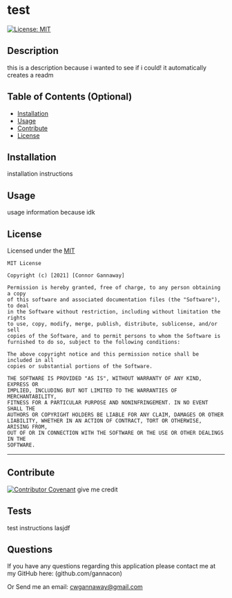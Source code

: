 # test
  [![License: MIT](https://img.shields.io/badge/License-MIT-yellow.svg)](https://opensource.org/licenses/MIT)
  ## Description
  this is a description
  because i wanted to see if i could!
  it automatically creates a readm
  
  ## Table of Contents (Optional)
  - [Installation](#installation)
  - [Usage](#usage)
  - [Contribute](#contribute)
  - [License](#license)

  ## Installation
installation instructions 
  ## Usage
  usage information because idk

  ## License
  Licensed under the [MIT](https://choosealicense.com/licenses/mit/)
  
    MIT License
  
    Copyright (c) [2021] [Connor Gannaway]
    
    Permission is hereby granted, free of charge, to any person obtaining a copy
    of this software and associated documentation files (the "Software"), to deal
    in the Software without restriction, including without limitation the rights
    to use, copy, modify, merge, publish, distribute, sublicense, and/or sell
    copies of the Software, and to permit persons to whom the Software is
    furnished to do so, subject to the following conditions:
    
    The above copyright notice and this permission notice shall be included in all
    copies or substantial portions of the Software.
    
    THE SOFTWARE IS PROVIDED "AS IS", WITHOUT WARRANTY OF ANY KIND, EXPRESS OR
    IMPLIED, INCLUDING BUT NOT LIMITED TO THE WARRANTIES OF MERCHANTABILITY,
    FITNESS FOR A PARTICULAR PURPOSE AND NONINFRINGEMENT. IN NO EVENT SHALL THE
    AUTHORS OR COPYRIGHT HOLDERS BE LIABLE FOR ANY CLAIM, DAMAGES OR OTHER
    LIABILITY, WHETHER IN AN ACTION OF CONTRACT, TORT OR OTHERWISE, ARISING FROM,
    OUT OF OR IN CONNECTION WITH THE SOFTWARE OR THE USE OR OTHER DEALINGS IN THE
    SOFTWARE.
  ---

  ## Contribute
  [![Contributor Covenant](https://img.shields.io/badge/Contributor%20Covenant-2.0-4baaaa.svg)](code_of_conduct.md)
  give me credit

  ## Tests
  test instructions lasjdf

  ## Questions
If you have any questions regarding this application please contact me at my GitHub here: (github.com/gannacon)
  
  Or Send me an email: cwgannaway@gmail.com

  